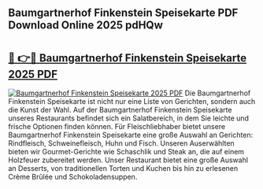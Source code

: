 ## Baumgartnerhof Finkenstein Speisekarte PDF Download Online 2025 pdHQw

# <h2><a href="http://gccuy11.nevu.top/?p=Baumgartnerhof+Finkenstein+Speisekarte">🔗 👉🔴 Baumgartnerhof Finkenstein Speisekarte 2025 PDF</a></h2>

[![Baumgartnerhof Finkenstein Speisekarte 2025 PDF](https://i.imgur.com/dBaPXMq.png)](http://gccuy11.nevu.top/?p=Baumgartnerhof+Finkenstein+Speisekarte)
Die Baumgartnerhof Finkenstein Speisekarte ist nicht nur eine Liste von Gerichten, sondern auch die Kunst der Wahl. Auf der Baumgartnerhof Finkenstein Speisekarte unseres Restaurants befindet sich ein Salatbereich, in dem Sie leichte und frische Optionen finden können. Für Fleischliebhaber bietet unsere Baumgartnerhof Finkenstein Speisekarte eine große Auswahl an Gerichten: Rindfleisch, Schweinefleisch, Huhn und Fisch. Unseren Auserwählten bieten wir Gourmet-Gerichte wie Schaschlik und Steak an, die auf einem Holzfeuer zubereitet werden. Unser Restaurant bietet eine große Auswahl an Desserts, von traditionellen Torten und Kuchen bis hin zu erlesenen Crème Brûlée und Schokoladensuppen.
